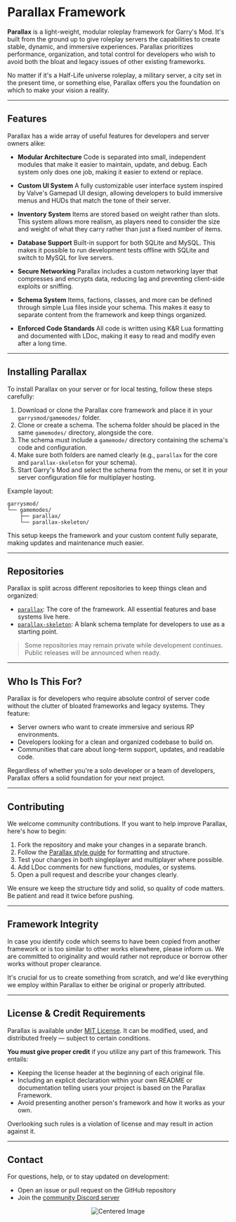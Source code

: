 # Parallax Framework

**Parallax** is a light-weight, modular roleplay framework for Garry's Mod. It's built from the ground up to give roleplay servers the capabilities to create stable, dynamic, and immersive experiences. Parallax prioritizes performance, organization, and total control for developers who wish to avoid both the bloat and legacy issues of other existing frameworks.

No matter if it's a Half-Life universe roleplay, a military server, a city set in the present time, or something else, Parallax offers you the foundation on which to make your vision a reality.

---

## Features

Parallax has a wide array of useful features for developers and server owners alike:

- **Modular Architecture**
  Code is separated into small, independent modules that make it easier to maintain, update, and debug. Each system only does one job, making it easier to extend or replace.

- **Custom UI System**
  A fully customizable user interface system inspired by Valve's Gamepad UI design, allowing developers to build immersive menus and HUDs that match the tone of their server.

- **Inventory System**
  Items are stored based on weight rather than slots. This system allows more realism, as players need to consider the size and weight of what they carry rather than just a fixed number of items.

- **Database Support**
  Built-in support for both SQLite and MySQL. This makes it possible to run development tests offline with SQLite and switch to MySQL for live servers.

- **Secure Networking**
  Parallax includes a custom networking layer that compresses and encrypts data, reducing lag and preventing client-side exploits or sniffing.

- **Schema System**
  Items, factions, classes, and more can be defined through simple Lua files inside your schema. This makes it easy to separate content from the framework and keep things organized.

- **Enforced Code Standards**
  All code is written using K\&R Lua formatting and documented with LDoc, making it easy to read and modify even after a long time.

---

## Installing Parallax

To install Parallax on your server or for local testing, follow these steps carefully:

1. Download or clone the Parallax core framework and place it in your `garrysmod/gamemodes/` folder.
2. Clone or create a schema. The schema folder should be placed in the same `gamemodes/` directory, alongside the core.
3. The schema must include a `gamemode/` directory containing the schema's code and configuration.
4. Make sure both folders are named clearly (e.g., `parallax` for the core and `parallax-skeleton` for your schema).
5. Start Garry's Mod and select the schema from the menu, or set it in your server configuration file for multiplayer hosting.

Example layout:

```
garrysmod/
└── gamemodes/
    ├── parallax/
    └── parallax-skeleton/
```

This setup keeps the framework and your custom content fully separate, making updates and maintenance much easier.

---

## Repositories

Parallax is split across different repositories to keep things clean and organized:

- [`parallax`](https://github.com/Parallax-Framework/parallax): The core of the framework. All essential features and base systems live here.
- [`parallax-skeleton`](https://github.com/Parallax-Framework/parallax-skeleton): A blank schema template for developers to use as a starting point.

> Some repositories may remain private while development continues. Public releases will be announced when ready.

---

## Who Is This For?

Parallax is for developers who require absolute control of server code without the clutter of bloated frameworks and legacy systems. They feature:

- Server owners who want to create immersive and serious RP environments.
- Developers looking for a clean and organized codebase to build on.
- Communities that care about long-term support, updates, and readable code.

Regardless of whether you're a solo developer or a team of developers, Parallax offers a solid foundation for your next project.

---

## Contributing

We welcome community contributions. If you want to help improve Parallax, here's how to begin:

1. Fork the repository and make your changes in a separate branch.
2. Follow the [Parallax style guide](STYLE.md) for formatting and structure.
3. Test your changes in both singleplayer and multiplayer where possible.
4. Add LDoc comments for new functions, modules, or systems.
5. Open a pull request and describe your changes clearly.

We ensure we keep the structure tidy and solid, so quality of code matters. Be patient and read it twice before pushing.

---

## Framework Integrity

In case you identify code which seems to have been copied from another framework or is too similar to other works elsewhere, please inform us. We are committed to originality and would rather not reproduce or borrow other works without proper clearance.

It's crucial for us to create something from scratch, and we'd like everything we employ within Parallax to either be original or properly attributed.

---

## License & Credit Requirements

Parallax is available under [MIT License](LICENSE). It can be modified, used, and distributed freely — subject to certain conditions.

**You must give proper credit** if you utilize any part of this framework. This entails:

- Keeping the license header at the beginning of each original file.
- Including an explicit declaration within your own README or documentation telling users your project is based on the Parallax Framework.
- Avoid presenting another person's framework and how it works as your own.

Overlooking such rules is a violation of license and may result in action against it.

---

## Contact

For questions, help, or to stay updated on development:

- Open an issue or pull request on the GitHub repository
- Join the [community Discord server](https://discord.gg/yekEvSszW3)

<p align="center">
  <img src="https://i.imgur.com/Xw1YITj.png" alt="Centered Image" />
</p>